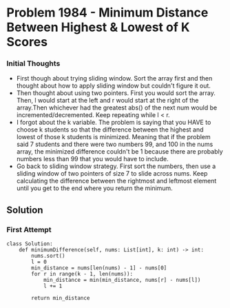 # Problem 1984 - Minimum Distance Between Highest & Lowest of K Scores

### Initial Thoughts
- First though about trying sliding window. Sort the array first and then thought about how to apply sliding
window but couldn't figure it out.
- Then thought about using two pointers. First you would sort the array. Then, l would start at the left and r would start at the right of the array.Then whichever had the greatest abs() of the next num would be incremented/decremented. Keep repeating while l < r.
- I forgot about the k variable. The problem is saying that you HAVE to choose k students so that the difference between the highest and lowest of those k students is minimized. Meaning that if the problem said 7 students and there were two numbers 99, and 100 in the nums array, the minimized difference couldn't be 1 because there are probably numbers less than 99 that you would have to include.
- Go back to sliding window strategy. First sort the numbers, then use a sliding window of two pointers of size 7 to slide across nums. Keep calculating the difference between the rightmost and leftmost element until you get to the end where you return the minimum.

## Solution

### First Attempt
```
class Solution:
    def minimumDifference(self, nums: List[int], k: int) -> int:
        nums.sort()
        l = 0
        min_distance = nums[len(nums) - 1] - nums[0]
        for r in range(k - 1, len(nums)):
            min_distance = min(min_distance, nums[r] - nums[l])
            l += 1

        return min_distance
```